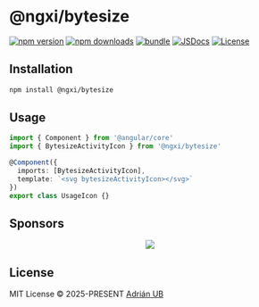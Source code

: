 # @ngxi/bytesize

[![npm version][npm-version-src]][npm-version-href]
[![npm downloads][npm-downloads-src]][npm-downloads-href]
[![bundle][bundle-src]][bundle-href]
[![JSDocs][jsdocs-src]][jsdocs-href]
[![License][license-src]][license-href]

## Installation

```sh
npm install @ngxi/bytesize
```

## Usage

```ts
import { Component } from '@angular/core'
import { BytesizeActivityIcon } from '@ngxi/bytesize'

@Component({
  imports: [BytesizeActivityIcon],
  template: `<svg bytesizeActivityIcon></svg>`
})
export class UsageIcon {}
```

## Sponsors

<p align="center">
  <a href="https://cdn.jsdelivr.net/gh/adrian-ub/static/sponsors.svg">
    <img src='https://cdn.jsdelivr.net/gh/adrian-ub/static/sponsors.svg'/>
  </a>
</p>

## License

MIT License © 2025-PRESENT [Adrián UB](https://github.com/adrian-ub)

<!-- Badges -->

[npm-version-src]: https://img.shields.io/npm/v/@ngxi/bytesize?style=flat&colorA=080f12&colorB=1fa669
[npm-version-href]: https://npmjs.com/package/@ngxi/bytesize
[npm-downloads-src]: https://img.shields.io/npm/dm/@ngxi/bytesize?style=flat&colorA=080f12&colorB=1fa669
[npm-downloads-href]: https://npmjs.com/package/@ngxi/bytesize
[bundle-src]: https://img.shields.io/bundlephobia/minzip/@ngxi/bytesize?style=flat&colorA=080f12&colorB=1fa669&label=minzip
[bundle-href]: https://bundlephobia.com/result?p=@ngxi/bytesize
[license-src]: https://img.shields.io/npm/l/@ngxi/bytesize?style=flat&colorA=080f12&colorB=1fa669
[license-href]: https://github.com/adrian-ub/ngxi/blob/main/LICENSE
[jsdocs-src]: https://img.shields.io/badge/jsdocs-reference-080f12?style=flat&colorA=080f12&colorB=1fa669
[jsdocs-href]: https://www.jsdocs.io/package/@ngxi/bytesize
